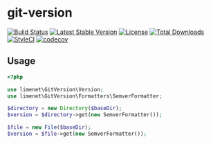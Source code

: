 # git-version
[![Build Status](https://travis-ci.org/limenet/git-version.svg?branch=master)](https://travis-ci.org/limenet/git-version)
[![Latest Stable Version](https://poser.pugx.org/limenet/git-version/v/stable)](https://packagist.org/packages/limenet/git-version)
[![License](https://poser.pugx.org/limenet/git-version/license)](https://packagist.org/packages/limenet/git-version)
[![Total Downloads](https://poser.pugx.org/limenet/git-version/downloads)](https://packagist.org/packages/limenet/git-version)
[![StyleCI](https://styleci.io/repos/29427550/shield)](https://styleci.io/repos/29427550)
[![codecov](https://codecov.io/gh/limenet/git-version/branch/master/graph/badge.svg)](https://codecov.io/gh/limenet/git-version)

## Usage

```php
<?php

use limenet\GitVersion\Version;
use limenet\GitVersion\Formatters\SemverFormatter;

$directory = new Directory($baseDir);
$version = $directory->get(new SemverFormatter());

$file = new File($baseDir);
$version = $file->get(new SemverFormatter());

```